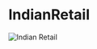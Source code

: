 # IndianRetail
![Indian Retail](https://user-images.githubusercontent.com/92976042/139392545-eb55fdbb-ee79-494e-86ad-d5dc8df8c274.jpg)
